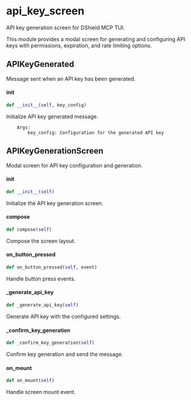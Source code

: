 # api_key_screen

API key generation screen for DShield MCP TUI.

This module provides a modal screen for generating and configuring API keys
with permissions, expiration, and rate limiting options.

## APIKeyGenerated

Message sent when an API key has been generated.

#### __init__

```python
def __init__(self, key_config)
```

Initialize API key generated message.

        Args:
            key_config: Configuration for the generated API key

## APIKeyGenerationScreen

Modal screen for API key configuration and generation.

#### __init__

```python
def __init__(self)
```

Initialize the API key generation screen.

#### compose

```python
def compose(self)
```

Compose the screen layout.

#### on_button_pressed

```python
def on_button_pressed(self, event)
```

Handle button press events.

#### _generate_api_key

```python
def _generate_api_key(self)
```

Generate API key with the configured settings.

#### _confirm_key_generation

```python
def _confirm_key_generation(self)
```

Confirm key generation and send the message.

#### on_mount

```python
def on_mount(self)
```

Handle screen mount event.
